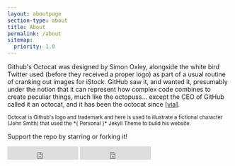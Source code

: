 ```yaml
---
layout: aboutpage
section-type: about
title: About
permalink: /about
sitemap:
  priority: 1.0
---
```


Github's Octocat was designed by Simon Oxley, alongside the white bird Twitter used (before they received a proper logo) as part of a usual routine of cranking out images for iStock. GitHub saw it, and wanted it, presumably under the notion that it can represent how complex code combines to create peculiar things, much like the octopuss... except the CEO of GitHub called it an octocat, and it has been the octocat since <a href="https://www.quora.com/GitHub/What-is-the-story-behind-GitHub%E2%80%99s-octocat-mascot" target="_blank">[via]</a>.

<small>
Octocat is Github's logo and trademark and here is used to illustrate a fictional character (John Smith) that used the *{ Personal }* Jekyll Theme to build his website.
</small>

Support the repo by starring or forking it!

<iframe src="https://ghbtns.com/github-btn.html?user=panossakkos&repo=personal-jekyll-theme&type=star&count=true&size=large" frameborder="0" scrolling="0" width="160px" height="30px"></iframe>

<iframe src="https://ghbtns.com/github-btn.html?user=panossakkos&repo=personal-jekyll-theme&type=fork&count=true&size=large" frameborder="0" scrolling="0" width="160px" height="30px"></iframe>
